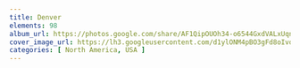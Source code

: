 ```yaml
---
title: Denver
elements: 98
album_url: https://photos.google.com/share/AF1QipOUOh34-o6544GxdVALxUqnBQno_hrbOJ_RQLI51acNtfcgRuSoOISjrvFuPtTEvw?key=bDZLck9FMVhDcjZnNjNEZ0RkLVAwUHdBR21PTjNn
cover_image_url: https://lh3.googleusercontent.com/d1ylONM4pBO3gFd8oIvqbZYh70iElmNPFU9UP8abFxugu3YrAge3s5OqFPQNoaoHQN5w5OViV4x5o6gno7PHK6Hfr6YqgnrSD_Zu6l-_Loc0Q9zDUbK26_fzE_hb48h2LxujWOK8YnQAeiyaOAuXjBoMTUM9my70fWciUlhJmVZl4vk2nvrq3gatCevJ4jU-aGONrepnCmRos8IBaDXroLr5wbU58256cDnMOL6Ki5ipl6SN3jq5SOOOXrSxEogmJMqXm-wwNndrWFW26codM4_F9ID4ybFKntIESuGl_T5b0STaqXsuiToGQy5C4pg4E6RkX79-VSG_ShipOzowOeQFaCLUGgXH-kGMsE9PCTdZ-jGS0bDqN9ruqdBYaJwoaoNv2SvfI2oUFwahQ3sXpZsC2y0Yks6cEdzH5OlszyYUZy6s1G8rBqP3heZPt5wNoky__Q__Fjsz7KLA3j0NBzYcjqvCGLgfa2sB5yTrbxP9zYJwT16gf6evkVbfrKcfL5ilcJpdGca0JMfSwLzKdB8-Zp-AjbC6u1x6a61MvlL1u_TLnTZATbqB2QXwAMzkgO4MGqZP0ifLMh_b2lXav3LpRQSKINUKN-jJr9rR9xCflcRR39s9u4G18YB8cwOzlt9I-cESY1o3C2yfv-mJxfbrVi6lndcI53tuzna71tm1Sv5k5oyRmVY=s195-p-k-no
categories: [ North America, USA ]
---
```

